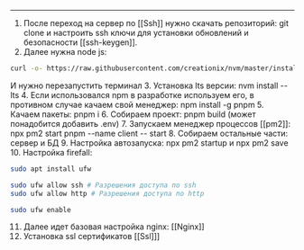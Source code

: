 
___
1. После переход на сервер по [[Ssh]] нужно скачать репозиторий: git clone и настроить ssh ключи для установки обновлений и безопасности [[ssh-keygen]].
2. Далее нужна node js: 
```ZSH
curl -o- https://raw.githubusercontent.com/creationix/nvm/master/install.sh | bash
```
И нужно перезапустить терминал
3. Установка lts версии: nvm install --lts
4. Если использовался npm в разработке используем его, в противном случае качаем свой менеджер: npm install -g pnpm
5. Качаем пакеты: pnpm i 
6. Собираем проект: pnpm build (может понадобится добавить .env)
7. Запускаем менеджер процессов [[pm2]]: npx pm2 start pnpm --name client -- start
8. Собираем остальные части: сервер и БД
9. Настройка автозапуска: npx pm2 startup и npx pm2 save
10. Настройка firefall: 
```ZSH
sudo apt install ufw

sudo ufw allow ssh # Разрешения доступа по ssh
sudo ufw allow http # Разрешения доступа по http

sudo ufw enable
```
11. Далее идет базовая настройка nginx: [[Nginx]]
12. Установка ssl сертификатов [[Ssl]]]